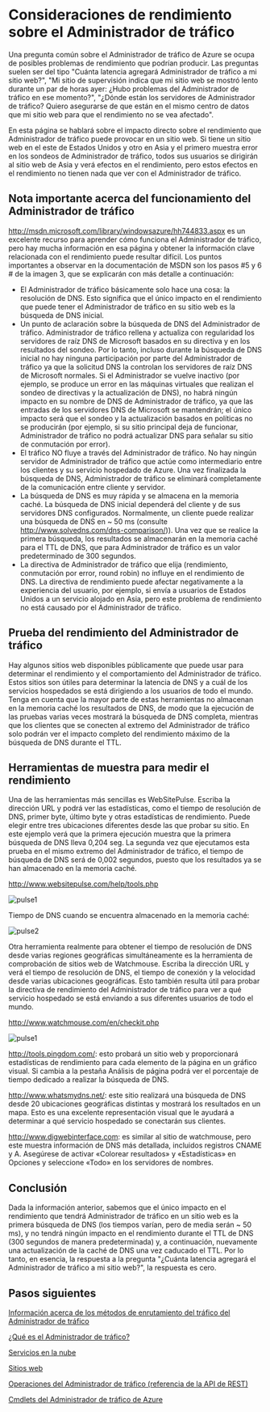 <properties
   pageTitle="Consideraciones de rendimiento del Administrador de tráfico de Azure | Microsoft Azure"
   description="Descripción del rendimiento en el Administrador de tráfico y cómo probar el rendimiento de su sitio web al usar el Administrador de tráfico"
   services="traffic-manager"
   documentationCenter=""
   authors="kwill-MSFT"
   manager="adinah"
   editor="joaoma" />

<tags 
   ms.service="traffic-manager"
   ms.devlang="na"
   ms.topic="article"
   ms.tgt_pltfrm="na"
   ms.workload="infrastructure-services"
   ms.date="08/19/2015"
   ms.author="joaoma" />


# Consideraciones de rendimiento sobre el Administrador de tráfico


Una pregunta común sobre el Administrador de tráfico de Azure se ocupa de posibles problemas de rendimiento que podrían producir. Las preguntas suelen ser del tipo "Cuánta latencia agregará Administrador de tráfico a mi sitio web?", "Mi sitio de supervisión indica que mi sitio web se mostró lento durante un par de horas ayer: ¿Hubo problemas del Administrador de tráfico en ese momento?", "¿Dónde están los servidores de Administrador de tráfico? Quiero asegurarse de que están en el mismo centro de datos que mi sitio web para que el rendimiento no se vea afectado".

En esta página se hablará sobre el impacto directo sobre el rendimiento que Administrador de tráfico puede provocar en un sitio web. Si tiene un sitio web en el este de Estados Unidos y otro en Asia y el primero muestra error en los sondeos de Administrador de tráfico, todos sus usuarios se dirigirán al sitio web de Asia y verá efectos en el rendimiento, pero estos efectos en el rendimiento no tienen nada que ver con el Administrador de tráfico.

  

## Nota importante acerca del funcionamiento del Administrador de tráfico

http://msdn.microsoft.com/library/windowsazure/hh744833.aspx es un excelente recurso para aprender cómo funciona el Administrador de tráfico, pero hay mucha información en esa página y obtener la información clave relacionada con el rendimiento puede resultar difícil. Los puntos importantes a observar en la documentación de MSDN son los pasos #5 y 6 # de la imagen 3, que se explicarán con más detalle a continuación:

- El Administrador de tráfico básicamente solo hace una cosa: la resolución de DNS. Esto significa que el único impacto en el rendimiento que puede tener el Administrador de tráfico en su sitio web es la búsqueda de DNS inicial.
- Un punto de aclaración sobre la búsqueda de DNS del Administrador de tráfico. Administrador de tráfico rellena y actualiza con regularidad los servidores de raíz DNS de Microsoft basados en su directiva y en los resultados del sondeo. Por lo tanto, incluso durante la búsqueda de DNS inicial no hay ninguna participación por parte del Administrador de tráfico ya que la solicitud DNS la controlan los servidores de raíz DNS de Microsoft normales. Si el Administrador se vuelve inactivo (por ejemplo, se produce un error en las máquinas virtuales que realizan el sondeo de directivas y la actualización de DNS), no habrá ningún impacto en su nombre de DNS de Administrador de tráfico, ya que las entradas de los servidores DNS de Microsoft se mantendrán; el único impacto será que el sondeo y la actualización basados en políticas no se producirán (por ejemplo, si su sitio principal deja de funcionar, Administrador de tráfico no podrá actualizar DNS para señalar su sitio de conmutación por error).
- El tráfico NO fluye a través del Administrador de tráfico. No hay ningún servidor de Administrador de tráfico que actúe como intermediario entre los clientes y su servicio hospedado de Azure. Una vez finalizada la búsqueda de DNS, Administrador de tráfico se eliminará completamente de la comunicación entre cliente y servidor.
- La búsqueda de DNS es muy rápida y se almacena en la memoria caché. La búsqueda de DNS inicial dependerá del cliente y de sus servidores DNS configurados. Normalmente, un cliente puede realizar una búsqueda de DNS en \~ 50 ms (consulte http://www.solvedns.com/dns-comparison/)). Una vez que se realice la primera búsqueda, los resultados se almacenarán en la memoria caché para el TTL de DNS, que para Administrador de tráfico es un valor predeterminado de 300 segundos.
- La directiva de Administrador de tráfico que elija (rendimiento, conmutación por error, round robin) no influye en el rendimiento de DNS. La directiva de rendimiento puede afectar negativamente a la experiencia del usuario, por ejemplo, si envía a usuarios de Estados Unidos a un servicio alojado en Asia, pero este problema de rendimiento no está causado por el Administrador de tráfico.

  

## Prueba del rendimiento del Administrador de tráfico

Hay algunos sitios web disponibles públicamente que puede usar para determinar el rendimiento y el comportamiento del Administrador de tráfico. Estos sitios son útiles para determinar la latencia de DNS y a cuál de los servicios hospedados se está dirigiendo a los usuarios de todo el mundo. Tenga en cuenta que la mayor parte de estas herramientas no almacenan en la memoria caché los resultados de DNS, de modo que la ejecución de las pruebas varias veces mostrará la búsqueda de DNS completa, mientras que los clientes que se conecten al extremo del Administrador de tráfico solo podrán ver el impacto completo del rendimiento máximo de la búsqueda de DNS durante el TTL.


## Herramientas de muestra para medir el rendimiento


Una de las herramientas más sencillas es WebSitePulse. Escriba la dirección URL y podrá ver las estadísticas, como el tiempo de resolución de DNS, primer byte, último byte y otras estadísticas de rendimiento. Puede elegir entre tres ubicaciones diferentes desde las que probar su sitio. En este ejemplo verá que la primera ejecución muestra que la primera búsqueda de DNS lleva 0,204 seg. La segunda vez que ejecutamos esta prueba en el mismo extremo del Administrador de tráfico, el tiempo de búsqueda de DNS será de 0,002 segundos, puesto que los resultados ya se han almacenado en la memoria caché.

http://www.websitepulse.com/help/tools.php


![pulse1](./media/traffic-manager-performance-considerations/traffic-manager-web-site-pulse.png)

Tiempo de DNS cuando se encuentra almacenado en la memoria caché:


![pulse2](./media/traffic-manager-performance-considerations/traffic-manager-web-site-pulse2.png)



Otra herramienta realmente para obtener el tiempo de resolución de DNS desde varias regiones geográficas simultáneamente es la herramienta de comprobación de sitios web de Watchmouse. Escriba la dirección URL y verá el tiempo de resolución de DNS, el tiempo de conexión y la velocidad desde varias ubicaciones geográficas. Esto también resulta útil para probar la directiva de rendimiento del Administrador de tráfico para ver a qué servicio hospedado se está enviando a sus diferentes usuarios de todo el mundo.

http://www.watchmouse.com/en/checkit.php


![pulse1](./media/traffic-manager-performance-considerations/traffic-manager-web-site-watchmouse.png)

http://tools.pingdom.com/: esto probará un sitio web y proporcionará estadísticas de rendimiento para cada elemento de la página en un gráfico visual. Si cambia a la pestaña Análisis de página podrá ver el porcentaje de tiempo dedicado a realizar la búsqueda de DNS.

 

http://www.whatsmydns.net/: este sitio realizará una búsqueda de DNS desde 20 ubicaciones geográficas distintas y mostrará los resultados en un mapa. Esto es una excelente representación visual que le ayudará a determinar a qué servicio hospedado se conectarán sus clientes.

 

http://www.digwebinterface.com: es similar al sitio de watchmouse, pero este muestra información de DNS más detallada, incluidos registros CNAME y A. Asegúrese de activar «Colorear resultados» y «Estadísticas» en Opciones y seleccione «Todo» en los servidores de nombres.

## Conclusión

Dada la información anterior, sabemos que el único impacto en el rendimiento que tendrá Administrador de tráfico en un sitio web es la primera búsqueda de DNS (los tiempos varían, pero de media serán \~ 50 ms), y no tendrá ningún impacto en el rendimiento durante el TTL de DNS (300 segundos de manera predeterminada) y, a continuación, nuevamente una actualización de la caché de DNS una vez caducado el TTL. Por lo tanto, en esencia, la respuesta a la pregunta "¿Cuánta latencia agregará el Administrador de tráfico a mi sitio web?", la respuesta es cero.


## Pasos siguientes


[Información acerca de los métodos de enrutamiento del tráfico del Administrador de tráfico](traffic-manager-load-balancing-methods.md)

[¿Qué es el Administrador de tráfico?](../traffic-manmager-overview.md)

[Servicios en la nube](http://go.microsoft.com/fwlink/?LinkId=314074)

[Sitios web](http://go.microsoft.com/fwlink/p/?LinkId=393327)

[Operaciones del Administrador de tráfico (referencia de la API de REST)](http://go.microsoft.com/fwlink/?LinkId=313584)

[Cmdlets del Administrador de tráfico de Azure](http://go.microsoft.com/fwlink/p/?LinkId=400769)
 

<!---HONumber=August15_HO8-->